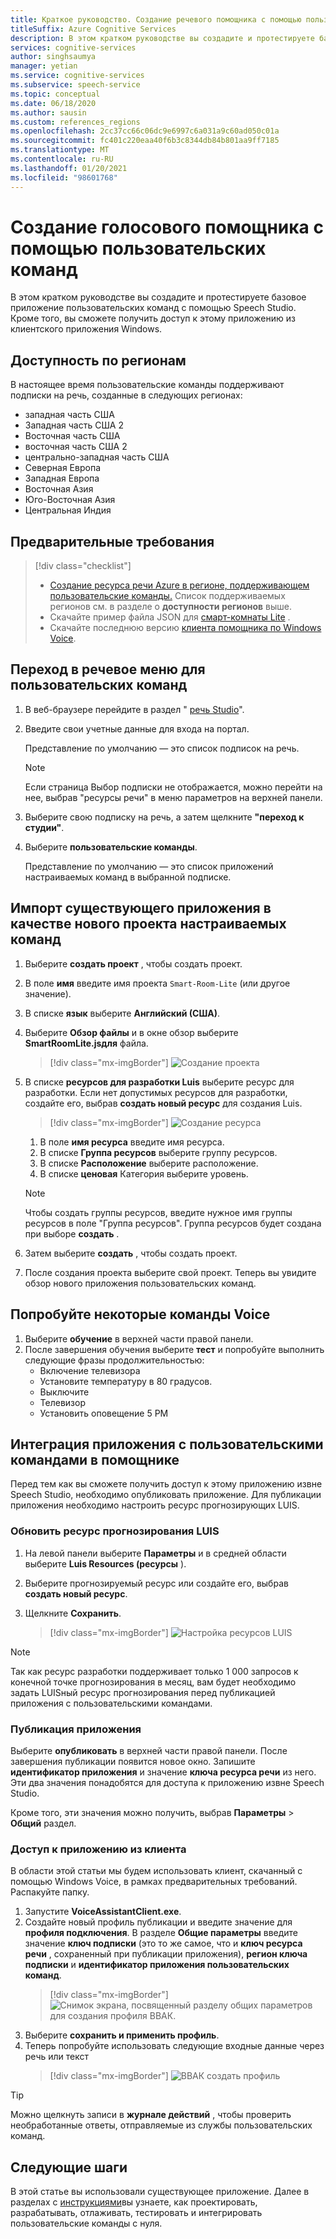 ```yaml
---
title: Краткое руководство. Создание речевого помощника с помощью пользовательских команд
titleSuffix: Azure Cognitive Services
description: В этом кратком руководстве вы создадите и протестируете базовое приложение пользовательских команд с помощью Speech Studio.
services: cognitive-services
author: singhsaumya
manager: yetian
ms.service: cognitive-services
ms.subservice: speech-service
ms.topic: conceptual
ms.date: 06/18/2020
ms.author: sausin
ms.custom: references_regions
ms.openlocfilehash: 2cc37cc66c06dc9e6997c6a031a9c60ad050c01a
ms.sourcegitcommit: fc401c220eaa40f6b3c8344db84b801aa9ff7185
ms.translationtype: MT
ms.contentlocale: ru-RU
ms.lasthandoff: 01/20/2021
ms.locfileid: "98601768"
---
```

# <a name="create-a-voice-assistant-using-custom-commands"></a>Создание голосового помощника с помощью пользовательских команд

В этом кратком руководстве вы создадите и протестируете базовое приложение пользовательских команд с помощью Speech Studio. Кроме того, вы сможете получить доступ к этому приложению из клиентского приложения Windows.

## <a name="region-availability"></a>Доступность по регионам
В настоящее время пользовательские команды поддерживают подписки на речь, созданные в следующих регионах:
* западная часть США
* Западная часть США 2
* Восточная часть США
* восточная часть США 2
* центрально-западная часть США
* Северная Европа
* Западная Европа
* Восточная Азия
* Юго-Восточная Азия
* Центральная Индия

## <a name="prerequisites"></a>Предварительные требования

> [!div class="checklist"]
> * <a href="https://ms.portal.azure.com/#create/Microsoft.CognitiveServicesSpeechServices" target="_blank">Создание ресурса речи Azure в регионе, поддерживающем пользовательские команды.<span class="docon docon-navigate-external x-hidden-focus"></span></a> Список поддерживаемых регионов см. в разделе о **доступности регионов** выше.
> * Скачайте пример файла JSON для [смарт-комнаты Lite](https://aka.ms/speech/cc-quickstart) .
> * Скачайте последнюю версию [клиента помощника по Windows Voice](https://aka.ms/speech/va-samples-wvac).

## <a name="go-to-the-speech-studio-for-custom-commands"></a>Переход в речевое меню для пользовательских команд

1. В веб-браузере перейдите в раздел " [речь Studio](https://speech.microsoft.com/)".
1. Введите свои учетные данные для входа на портал.

   Представление по умолчанию — это список подписок на речь.
   > [!NOTE]
   > Если страница Выбор подписки не отображается, можно перейти на нее, выбрав "ресурсы речи" в меню параметров на верхней панели.

1. Выберите свою подписку на речь, а затем щелкните **"переход к студии"**.
1. Выберите **пользовательские команды**.

   Представление по умолчанию — это список приложений настраиваемых команд в выбранной подписке.

## <a name="import-an-existing-application-as-a-new-custom-commands-project"></a>Импорт существующего приложения в качестве нового проекта настраиваемых команд

1. Выберите **создать проект** , чтобы создать проект.

1. В поле **имя** введите имя проекта `Smart-Room-Lite` (или другое значение).
1. В списке **язык** выберите **Английский (США)**.
1. Выберите **Обзор файлы** и в окне обзор выберите **SmartRoomLite.jsдля** файла.

    > [!div class="mx-imgBorder"]
    > ![Создание проекта](media/custom-commands/import-project.png)

1.  В списке **ресурсов для разработки Luis** выберите ресурс для разработки. Если нет допустимых ресурсов для разработки, создайте его, выбрав  **создать новый ресурс** для создания Luis.

    > [!div class="mx-imgBorder"]
    > ![Создание ресурса](media/custom-commands/create-new-luis-resource.png)
    
    
    1. В поле **имя ресурса** введите имя ресурса.
    1. В списке **Группа ресурсов** выберите группу ресурсов.
    1. В списке **Расположение** выберите расположение.
    1. В списке **ценовая** Категория выберите уровень.
    
    
    > [!NOTE]
    > Чтобы создать группы ресурсов, введите нужное имя группы ресурсов в поле "Группа ресурсов". Группа ресурсов будет создана при выборе **создать** .


1. Затем выберите **создать** , чтобы создать проект.
1. После создания проекта выберите свой проект.
Теперь вы увидите обзор нового приложения пользовательских команд.

## <a name="try-out-some-voice-commands"></a>Попробуйте некоторые команды Voice
1. Выберите **обучение** в верхней части правой панели.
1. После завершения обучения выберите **тест** и попробуйте выполнить следующие фразы продолжительностью:
    - Включение телевизора
    - Установите температуру в 80 градусов.
    - Выключите
    - Телевизор
    - Установить оповещение 5 РМ

## <a name="integrate-custom-commands-application-in-an-assistant"></a>Интеграция приложения с пользовательскими командами в помощнике
Перед тем как вы сможете получить доступ к этому приложению извне Speech Studio, необходимо опубликовать приложение. Для публикации приложения необходимо настроить ресурс прогнозирующих LUIS.  

### <a name="update-prediction-luis-resource"></a>Обновить ресурс прогнозирования LUIS


1. На левой панели выберите **Параметры** и в средней области выберите  **Luis Resources (ресурсы** ).
1. Выберите прогнозируемый ресурс или создайте его, выбрав **создать новый ресурс**.
1. Щелкните **Сохранить**.
    
    > [!div class="mx-imgBorder"]
    > ![Настройка ресурсов LUIS](media/custom-commands/set-luis-resources.png)

> [!NOTE]
> Так как ресурс разработки поддерживает только 1 000 запросов к конечной точке прогнозирования в месяц, вам будет необходимо задать LUISный ресурс прогнозирования перед публикацией приложения с пользовательскими командами.

### <a name="publish-the-application"></a>Публикация приложения

Выберите  **опубликовать** в верхней части правой панели. После завершения публикации появится новое окно. Запишите **идентификатор приложения** и значение **ключа ресурса речи** из него. Эти два значения понадобятся для доступа к приложению извне Speech Studio.

Кроме того, эти значения можно получить, выбрав **Параметры**  >  **Общий** раздел.

### <a name="access-application-from-client"></a>Доступ к приложению из клиента

В области этой статьи мы будем использовать клиент, скачанный с помощью Windows Voice, в рамках предварительных требований. Распакуйте папку.
1. Запустите **VoiceAssistantClient.exe**.
1. Создайте новый профиль публикации и введите значение для **профиля подключения**. В разделе **Общие параметры** введите значение **ключ подписки** (это то же самое, что и **ключ ресурса речи** , сохраненный при публикации приложения), **регион ключа подписки** и **идентификатор приложения пользовательских команд**.
    > [!div class="mx-imgBorder"]
    > ![Снимок экрана, посвященный разделу общих параметров для создания профиля ВВАК.](media/custom-commands/create-profile.png)
1. Выберите **сохранить и применить профиль**.
1. Теперь попробуйте использовать следующие входные данные через речь или текст
    > [!div class="mx-imgBorder"]
    > ![ВВАК создать профиль](media/custom-commands/conversation.png)


> [!TIP]
> Можно щелкнуть записи в **журнале действий** , чтобы проверить необработанные ответы, отправляемые из службы пользовательских команд.

## <a name="next-steps"></a>Следующие шаги

В этой статье вы использовали существующее приложение. Далее в разделах с [инструкциями](how-to-custom-commands-create-application-with-simple-commands.md)вы узнаете, как проектировать, разрабатывать, отлаживать, тестировать и интегрировать пользовательские команды с нуля.
